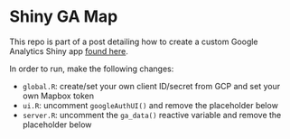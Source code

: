 # Shiny GA Map

This repo is part of a post detailing how to create a custom Google Analytics Shiny app [found here](https://compassred.shinyapps.io/shiny_ga_map/).

In order to run, make the following changes:

- `global.R`:  create/set your own client ID/secret from GCP and set your own Mapbox token
- `ui.R`: uncomment  `googleAuthUI()` and remove the placeholder below
- `server.R`: uncomment the `ga_data()` reactive variable and remove the placeholder below
